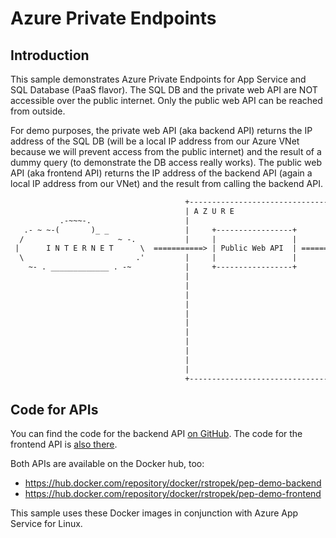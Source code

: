 # Azure Private Endpoints

## Introduction

This sample demonstrates Azure Private Endpoints for App Service and SQL Database (PaaS flavor). The SQL DB and the private web API are NOT accessible over the public internet. Only the public web API can be reached from outside.

For demo purposes, the private web API (aka backend API) returns the IP address of the SQL DB (will be a local IP address from our Azure VNet because we will prevent access from the public internet) and the result of a dummy query (to demonstrate the DB access really works). The public web API (aka frontend API) returns the IP address of the backend API (again a local IP address from our VNet) and the result from calling the backend API.

```txt
                                       +-------------------------------------------------------------+
                                       | A Z U R E                                                   |
           .-~~~-.                     |                                                             |
   .- ~ ~-(       )_ _                 |     +-----------------+           +-----------------+       |
  /                     ~ -.           |     |                 |           |                 |       |
 |      I N T E R N E T      \  ===========> | Public Web API  | ========> | Private Web API |       |
  \                         .'         |     |                 |           |                 |       |
    ~- . _____________ . -~            |     +-----------------+           +-----------------+       |
                                       |                                             |               |
                                       |                                             |               |
                                       |                                             V               |
                                       |                                          _______            |
                                       |                                         /       \           |
                                       |                                        |\_______/|          |
                                       |                                        |         |          |
                                       |                                        |  SQL DB |          |
                                       |                                        |         |          |
                                       |                                         \_______/           |
                                       |                                                             |
                                       +-------------------------------------------------------------+
```

## Code for APIs

You can find the code for the backend API [on GitHub](https://github.com/rstropek/Samples/blob/master/AzurePrivateEndpoints/BffWithBackendAndSQL/BackendService/Controllers/DatabaseController.cs). The code for the frontend API is [also there](https://github.com/rstropek/Samples/blob/master/AzurePrivateEndpoints/BffWithBackendAndSQL/FrontendService/Controllers/FrontendController.cs).

Both APIs are available on the Docker hub, too:

* https://hub.docker.com/repository/docker/rstropek/pep-demo-backend
* https://hub.docker.com/repository/docker/rstropek/pep-demo-frontend
  
This sample uses these Docker images in conjunction with Azure App Service for Linux.

